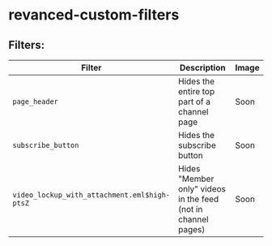 # revanced-custom-filters

## Filters:

| Filter       | Description       | Image |
|---------|-------------------|-------|
| `page_header`  | Hides the entire top part of a channel page | Soon |
| `subscribe_button`  | Hides the subscribe button  |Soon|
| `video_lockup_with_attachment.eml$high-ptsZ`  | Hides "Member only" videos in the feed (not in channel pages)| Soon |
